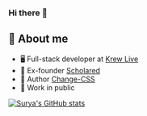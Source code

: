 ### Hi there 👋

<!--
**suryarajendhran/suryarajendhran** is a ✨ _special_ ✨ repository because its `README.md` (this file) appears on your GitHub profile.

Here are some ideas to get you started:

- 🔭 I’m currently working on ...
- 🌱 I’m currently learning ...
- 👯 I’m looking to collaborate on ...
- 🤔 I’m looking for help with ...
- 💬 Ask me about ...
- 📫 How to reach me: ...
- 😄 Pronouns: ...
- ⚡ Fun fact: ...
-->

## :book: About me
- 🖥 Full-stack developer at [Krew Live](https://www.krew.live)
- 💼 Ex-founder [Scholared](https://scholared.in)
- 🔨 Author [Change-CSS](https://www.npmjs.com/package/change-css)
- 📢 Work in public

[![Surya's GitHub stats](https://github-readme-stats.vercel.app/api?username=suryarajendhran&theme=dark)](https://github.com/anuraghazra/github-readme-stats)
